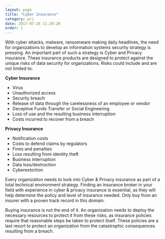 ```yaml
---
layout: page
title: "Cyber Insurance"
category: pri
date: 2017-07-26 11:29:20
order: 1
---
```


With cyber attacks, malware, ransomware making daily headlines, the need for organizations to develop an information systems security strategy is pressing. An important part of such a strategy is Cyber and Privacy insurance. These insurance products are designed to protect against the unique risks of data security for organizations. Risks could include and are not limited to:

**Cyber Insurance**

* Virus
* Unauthorized access
* Security breach
* Release of data through the carelessness of an employee or vendor
* Deceptive Funds Transfer or Social Engineering
* Loss of use and the resulting business interruption
* Costs incurred to recover from a breach

**Privacy Insurance**

* Notification costs
* Costs to defend claims by regulators
* Fines and penalties
* Loss resulting from identity theft
* Business interruption
* Data loss/destruction
* Cyberextortion

Every organization needs to look into Cyber & Privacy insurance as part of a total technical environment strategy. Finding an insurance broker in your field with experience in cyber & privacy insurance is essential, as they will help determine the policy and level of insurance needed. Only buy from an insurer with a proven track record in this domain.

Buying insurance is not the end of it.  An organization needs to deploy the necessary resources to protect it from these risks, as insurance policies require that reasonable steps be taken to protect itself. These policies are a last resort to protect an organization from the catastrophic consequences resulting from a breach.
